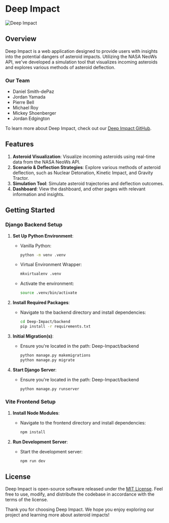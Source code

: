 # Deep Impact

![Deep Impact](https://dalle-image-storage.s3.amazonaws.com/1715997915066.jpeg)

## Overview

Deep Impact is a web application designed to provide users with insights into the potential dangers of asteroid impacts. Utilizing the NASA NeoWs API, we've developed a simulation tool that visualizes incoming asteroids and explores various methods of asteroid deflection.

### Our Team

- Daniel Smith-dePaz
- Jordan Yamada
- Pierre Bell
- Michael Roy
- Mickey Shoenberger
- Jordan Edgington

To learn more about Deep Impact, check out our [Deep Impact GitHub](https://github.com/Team-Deep-Impact/Deep-Impact).

## Features

1. **Asteroid Visualization**: Visualize incoming asteroids using real-time data from the NASA NeoWs API.
2. **Scenario & Deflection Strategies**: Explore various methods of asteroid deflection, such as Nuclear Detonation, Kinetic Impact, and Gravity Tractor.
3. **Simulation Tool**: Simulate asteroid trajectories and deflection outcomes.
4. **Dashboard**: View the dashboard, and other pages with relevant information and insights.

## Getting Started

### Django Backend Setup

1. **Set Up Python Environment**:
    - Vanilla Python:
        ```sh
        python -m venv .venv
        ```
    - Virtual Environment Wrapper:
        ```sh
        mkvirtualenv .venv
        ```
    - Activate the environment:
        ```sh
        source .venv/bin/activate
        ```

2. **Install Required Packages**:
    - Navigate to the backend directory and install dependencies:
        ```sh
        cd Deep-Impact/backend
        pip install -r requirements.txt
        ```

3. **Initial Migration(s)**:
    - Ensure you're located in the path: Deep-Impact/backend
        ```sh
        python manage.py makemigrations
        python manage.py migrate
        ```

4. **Start Django Server**:
    - Ensure you're located in the path: Deep-Impact/backend
        ```sh
        python manage.py runserver
        ```

### Vite Frontend Setup

1. **Install Node Modules**:
    - Navigate to the frontend directory and install dependencies:
        ```sh
        npm install
        ```

2. **Run Development Server**:
    - Start the development server:
        ```sh
        npm run dev
        ```

## License

Deep Impact is open-source software released under the [MIT License](LICENSE). Feel free to use, modify, and distribute the codebase in accordance with the terms of the license.

Thank you for choosing Deep Impact. We hope you enjoy exploring our project and learning more about asteroid impacts!
